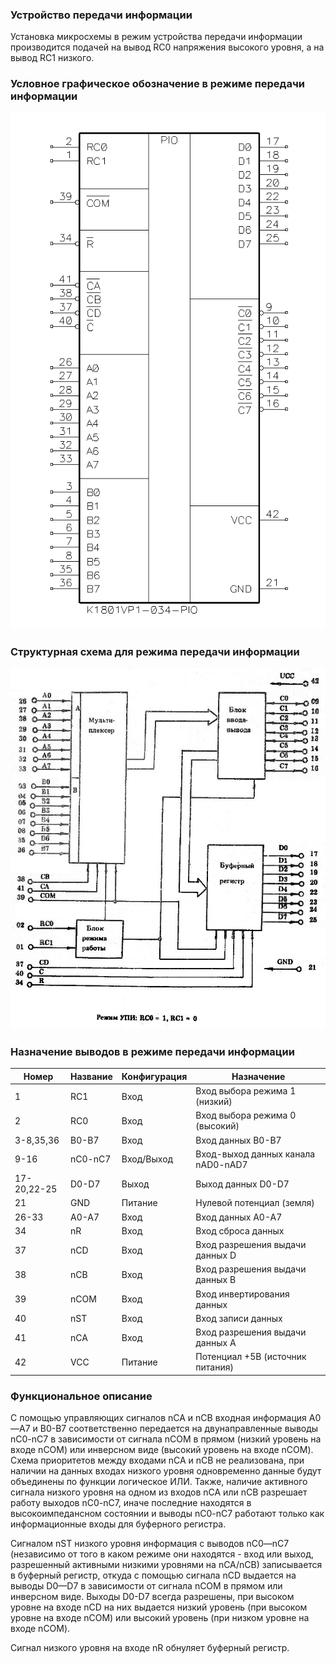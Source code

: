 ### Устройство передачи информации
Установка микросхемы в режим устройства передачи информации производится подачей на
вывод RC0 напряжения высокого уровня, а на вывод RC1 низкого.

### Условное графическое обозначение в режиме передачи информации
![Symbol](/034/img/034-pio.png)

### Структурная схема для режима передачи информации
![Structure](/034/img/034-pio-arch.jpg)

### Назначение выводов в режиме передачи информации
| Номер       | Название     | Конфигурация | Назначение
|-------------|--------------|--------------|-----------------------------------------
| 1           | RC1          | Вход         | Вход выбора режима 1 (низкий)
| 2           | RC0          | Вход         | Вход выбора режима 0 (высокий)
| 3-8,35,36   | B0-B7        | Вход         | Вход данных B0-B7
| 9-16        | nC0-nC7      | Вход/Выход   | Вход-выход данных канала nAD0-nAD7
| 17-20,22-25 | D0-D7        | Выход        | Выход данных D0-D7
| 21          | GND          | Питание      | Нулевой потенциал (земля)
| 26-33       | A0-A7        | Вход         | Вход данных A0-A7
| 34          | nR           | Вход         | Вход сброса данных
| 37          | nCD          | Вход         | Вход разрешения выдачи данных D
| 38          | nCB          | Вход         | Вход разрешения выдачи данных B
| 39          | nCOM         | Вход         | Вход инвертирования данных
| 40          | nST          | Вход         | Вход записи данных
| 41          | nCA          | Вход         | Вход разрешения выдачи данных A
| 42          | VCC          | Питание      | Потенциал +5В (источник питания)

### Функциональное описание
С помощью управляющих сигналов nCA и nCB входная информация A0—A7 и B0-B7
соответственно передается на двунаправленные выводы nC0-nC7 в зависимости
от сигнала nCOM в прямом (низкий уровень на входе nCOM) или инверсном виде
(высокий уровень на входе nCOM). Схема приоритетов между входами nCA и nCB
не реализована, при наличии на данных входах низкого уровня одновременно
данные будут объединены по функции логическое ИЛИ. Также, наличие активного
сигнала низкого уровня на одном из входов nCA или nCB разрешает работу
выходов nC0-nC7, иначе последние находятся в высокоимпедансном состоянии
и выводы nC0-nC7 работают только как информационные входы для буферного
регистра.

Сигналом nST низкого уровня информация с выводов nC0—nC7 (независимо от
того в каком режиме они находятся - вход или выход, разрешенный активными
низкими уровнями на nCA/nCB) записывается в буферный регистр, откуда с
помощью сигнала nCD выдается на выводы D0—D7 в зависимости от сигнала nСОМ
в прямом или инверсном виде. Выходы D0-D7 всегда разрешены, при высоком уровне
на входе nCD на них выдается низкий уровень (при высоком уровне на входе nCOM)
или высокий уровень (при низком уровне на входе nCOM).

Сигнал низкого уровня на входе nR обнуляет буферный регистр.

